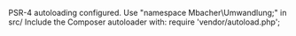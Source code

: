 PSR-4 autoloading configured. Use "namespace Mbacher\Umwandlung;" in src/
Include the Composer autoloader with: require 'vendor/autoload.php';
